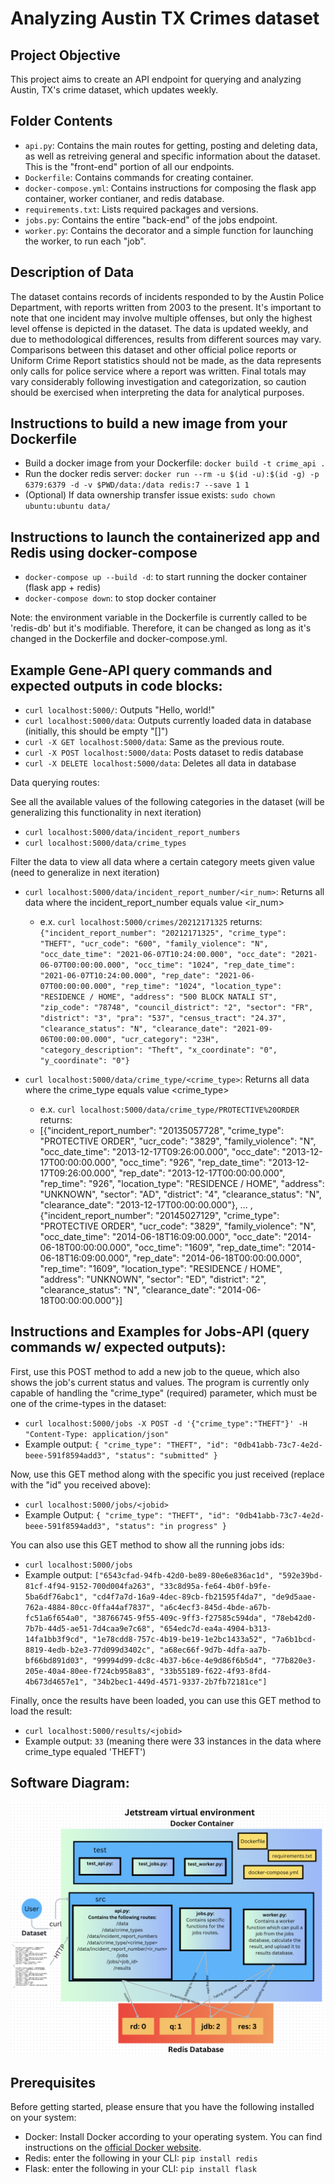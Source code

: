 
# Analyzing Austin TX Crimes dataset

## Project Objective
This project aims to create an API endpoint for querying and analyzing Austin, TX's crime dataset, which updates weekly.

## Folder Contents
- `api.py`: Contains the main routes for getting, posting and deleting data, as well as retreiving general and specific information about the dataset. This is the "front-end" portion of all our endpoints.
- `Dockerfile`: Contains commands for creating container.
- `docker-compose.yml`: Contains instructions for composing the flask app container, worker contianer, and redis database. 
- `requirements.txt`: Lists required packages and versions.
- `jobs.py`: Contains the entire "back-end" of the jobs endpoint. 
- `worker.py`: Contains the decorator and a simple function for launching the worker, to run each "job".

## Description of Data
The dataset contains records of incidents responded to by the Austin Police Department, with reports written from 2003 to the present. It's important to note that one incident may involve multiple offenses, but only the highest level offense is depicted in the dataset. The data is updated weekly, and due to methodological differences, results from different sources may vary. Comparisons between this dataset and other official police reports or Uniform Crime Report statistics should not be made, as the data represents only calls for police service where a report was written. Final totals may vary considerably following investigation and categorization, so caution should be exercised when interpreting the data for analytical purposes.

## Instructions to build a new image from your Dockerfile
- Build a docker image from your Dockerfile: `docker build -t crime_api .`
- Run the docker redis server: `docker run --rm -u $(id -u):$(id -g) -p 6379:6379 -d -v $PWD/data:/data redis:7 --save 1 1`
- (Optional) If data ownership transfer issue exists: `sudo chown ubuntu:ubuntu data/`

## Instructions to launch the containerized app and Redis using docker-compose
- `docker-compose up --build -d`: to start running the docker container (flask app + redis)
- `docker-compose down`: to stop docker container

Note: the environment variable in the Dockerfile is currently called to be 'redis-db' but it's modifiable. Therefore, it can be changed as long as it's changed in the Dockerfile and docker-compose.yml.

## Example Gene-API query commands and expected outputs in code blocks:

- `curl localhost:5000/`: Outputs "Hello, world!"
- `curl localhost:5000/data`: Outputs currently loaded data in database (initially, this should be empty "[]")
- `curl -X GET localhost:5000/data`: Same as the previous route.
- `curl -X POST localhost:5000/data`: Posts dataset to redis database
- `curl -X DELETE localhost:5000/data`: Deletes all data in database

Data querying routes:

See all the available values of the following categories in the dataset (will be generalizing this functionality in next iteration)
- `curl localhost:5000/data/incident_report_numbers`
- `curl localhost:5000/data/crime_types`

Filter the data to view all data where a certain category meets given value (need to generalize in next iteration)
- `curl localhost:5000/data/incident_report_number/<ir_num>`: Returns all data where the incident_report_number equals value <ir_num>
  - e.x. `curl localhost:5000/crimes/20212171325` returns: `{"incident_report_number": "20212171325", "crime_type": "THEFT", "ucr_code": "600", "family_violence": "N", "occ_date_time": "2021-06-07T10:24:00.000", "occ_date": "2021-06-07T00:00:00.000", "occ_time": "1024", "rep_date_time": "2021-06-07T10:24:00.000", "rep_date": "2021-06-07T00:00:00.000", "rep_time": "1024", "location_type": "RESIDENCE / HOME", "address": "500 BLOCK NATALI ST", "zip_code": "78748", "council_district": "2", "sector": "FR", "district": "3", "pra": "537", "census_tract": "24.37", "clearance_status": "N", "clearance_date": "2021-09-06T00:00:00.000", "ucr_category": "23H", "category_description": "Theft", "x_coordinate": "0", "y_coordinate": "0"}`

- `curl localhost:5000/data/crime_type/<crime_type>`: Returns all data where the crime_type equals value <crime_type>
  - e.x. `curl localhost:5000/data/crime_type/PROTECTIVE%20ORDER` returns:
  - [{"incident_report_number": "20135057728", "crime_type": "PROTECTIVE ORDER", "ucr_code": "3829", "family_violence": "N", "occ_date_time": "2013-12-17T09:26:00.000", "occ_date": "2013-12-17T00:00:00.000", "occ_time": "926", "rep_date_time": "2013-12-17T09:26:00.000", "rep_date": "2013-12-17T00:00:00.000", "rep_time": "926", "location_type": "RESIDENCE / HOME", "address": "UNKNOWN", "sector": "AD", "district": "4", "clearance_status": "N", "clearance_date": "2013-12-17T00:00:00.000"}, ... , {"incident_report_number": "20145027129", "crime_type": "PROTECTIVE ORDER", "ucr_code": "3829", "family_violence": "N", "occ_date_time": "2014-06-18T16:09:00.000", "occ_date": "2014-06-18T00:00:00.000", "occ_time": "1609", "rep_date_time": "2014-06-18T16:09:00.000", "rep_date": "2014-06-18T00:00:00.000", "rep_time": "1609", "location_type": "RESIDENCE / HOME", "address": "UNKNOWN", "sector": "ED", "district": "2", "clearance_status": "N", "clearance_date": "2014-06-18T00:00:00.000"}]
 

## Instructions and Examples for Jobs-API (query commands w/ expected outputs):

First, use this POST method to add a new job to the queue, which also shows the job's current status and values. The program is currently only capable of handling the "crime_type" (required) parameter, which must be one of the crime-types in the dataset:
- `curl localhost:5000/jobs -X POST -d '{"crime_type":"THEFT"}' -H "Content-Type: application/json"`
- Example output: `{
  "crime_type": "THEFT",
  "id": "0db41abb-73c7-4e2d-beee-591f8594add3",
  "status": "submitted"
}`

Now, use this GET method along with the specific <jobid> you just received (replace <jobid> with the "id" you received above):
- `curl localhost:5000/jobs/<jobid>`
- Example Output: `{
  "crime_type": "THEFT",
  "id": "0db41abb-73c7-4e2d-beee-591f8594add3",
  "status": "in progress"
}`

You can also use this GET method to show all the running jobs ids:
- `curl localhost:5000/jobs`
- Example output: 
`["6543cfad-94fb-42d0-be89-80e6e836ac1d", "592e39bd-81cf-4f94-9152-700d004fa263", "33c8d95a-fe64-4b0f-b9fe-5ba6df76abc1", "cd4f7a7d-16a9-4dec-89cb-fb21595f4da7", "de9d5aae-762a-4884-80cc-0ffa44af7837", "a6c4ecf3-845d-4bde-a67b-fc51a6f654a0", "38766745-9f55-409c-9ff3-f27585c594da", "78eb42d0-7b7b-44d5-ae51-7d4caa9e7c68", "654edc7d-ea4a-4904-b313-14fa1bb3f9cd", "1e78cdd8-757c-4b19-be19-1e2bc1433a52", "7a6b1bcd-8819-4edb-b2e3-77d099d3402c", "a68ec66f-9d7b-4dfa-aa7b-bf66bd891d03", "99994d99-dc8c-4b37-b6ce-4e9d86f6b5d4", "77b820e3-205e-40a4-80ee-f724cb958a83", "33b55189-f622-4f93-8fd4-4b673d4657e1", "34b2bec1-449d-4571-9337-2b7fb72181ce"]`

Finally, once the results have been loaded, you can use this GET method to load the result:
- `curl localhost:5000/results/<jobid>`
- Example output: `33` (meaning there were 33 instances in the data where crime_type equaled 'THEFT')

## Software Diagram:

![SW diagram](sw_diagram.png)

## Prerequisites
Before getting started, please ensure that you have the following installed on your system:
- Docker: Install Docker according to your operating system. You can find instructions on the [official Docker website](https://docs.docker.com/get-docker/).
- Redis: enter the following in your CLI: `pip install redis`
- Flask: enter the following in your CLI: `pip install flask`



